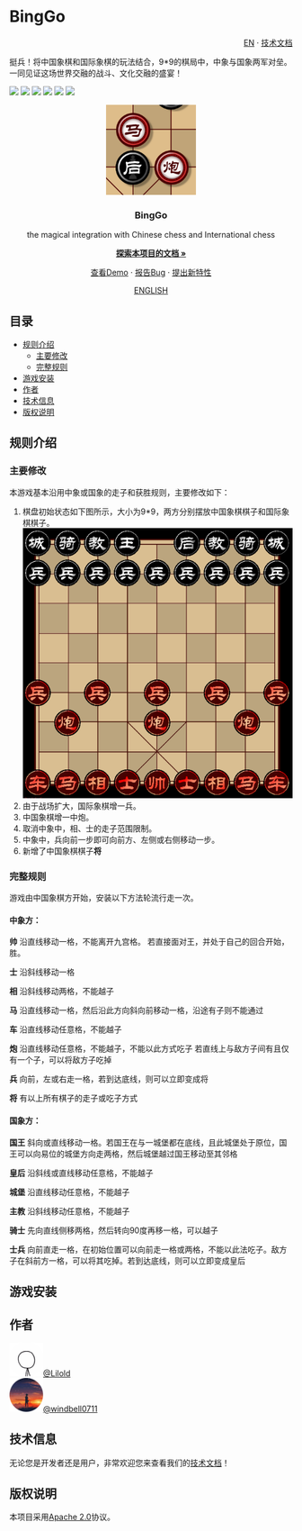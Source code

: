 # BingGo
<p align="right">
  <a href="https://github.com/windbelljianjie0711/BingGo/README_en.md">EN</a> · 
  <a href="https://github.com/windbelljianjie0711/BingGo/README_tech.md">技术文档</a>
</p>
挺兵！将中国象棋和国际象棋的玩法结合，9*9的棋局中，中象与国象两军对垒。一同见证这场世界交融的战斗、文化交融的盛宴！

[![](https://img.shields.io/badge/python-3.7.5+-purple)](https://www.python.org)
[![](https://img.shields.io/badge/issues-0-blue)](https://github.com/windbell0711/BingGo/issues)
[![](https://img.shields.io/badge/contributors-2-green)](https://github.com/windbell0711/BingGo/graphs/contributors)
![](https://img.shields.io/badge/stars-2-orange)
[![](https://img.shields.io/badge/framework-kivy-darkred)](https://github.com/kivy/kivy)
[![](https://img.shields.io/badge/LICENSE-Apache2.0-yellow)](https://github.com/windbell0711/BingGo?tab=Apache-2.0-1-ov-file#readme)

<p align="center">
  <a href="https://github.com/windbelljianjie0711/BingGo">
    <img src="./img_readme/mahoupao.png" alt="Logo" width="160" height="160">
  </a>
</p>

<h3 align="center">BingGo</h3>
<p align="center">the magical integration with Chinese chess and International chess</p>

[<p align="center">**探索本项目的文档 »**</p>](#目录)

<p align="center">
  <a href="https://github.com/windbell0711/BingGo">查看Demo</a>  ·
  <a href="https://github.com/windbell0711/BingGo/issues">报告Bug</a>  ·
  <a href="https://github.com/windbell0711/BingGo/issues">提出新特性</a>
</p>

[<p align="center">ENGLISH</p>](README_en.md)
 

## 目录
- [规则介绍](#规则介绍)
  - [主要修改](#主要修改)
  - [完整规则](#完整规则)
- [游戏安装](#游戏安装)
- [作者](#作者)
- [技术信息](#技术信息)
- [版权说明](#版权说明)


## 规则介绍
### 主要修改
本游戏基本沿用中象或国象的走子和获胜规则，主要修改如下：
1. 棋盘初始状态如下图所示，大小为9*9，两方分别摆放中国象棋棋子和国际象棋棋子。
![游戏开局](./img_readme/war1.png)
2. 由于战场扩大，国际象棋增一兵。
3. 中国象棋增一中炮。
4. 取消中象中，相、士的走子范围限制。
5. 中象中，兵向前一步即可向前方、左侧或右侧移动一步。
6. 新增了中国象棋棋子**将**

### 完整规则

游戏由中国象棋方开始，安装以下方法轮流行走一次。

#### 中象方：
**帅**
沿直线移动一格，不能离开九宫格。
若直接面对王，并处于自己的回合开始，胜。

**士**
沿斜线移动一格

**相**
沿斜线移动两格，不能越子

**马**
沿直线移动一格，然后沿此方向斜向前移动一格，沿途有子则不能通过

**车**
沿直线移动任意格，不能越子

**炮**
沿直线移动任意格，不能越子，不能以此方式吃子
若直线上与敌方子间有且仅有一个子，可以将敌方子吃掉

**兵**
向前，左或右走一格，若到达底线，则可以立即变成将

**将**
有以上所有棋子的走子或吃子方式


#### 国象方：

**国王**
斜向或直线移动一格。若国王在与一城堡都在底线，且此城堡处于原位，国王可以向易位的城堡方向走两格，然后城堡越过国王移动至其邻格

**皇后**
沿斜线或直线移动任意格，不能越子

**城堡**
沿直线移动任意格，不能越子

**主教**
沿斜线移动任意格，不能越子

**骑士**
先向直线侧移两格，然后转向90度再移一格，可以越子

**士兵**
向前直走一格，在初始位置可以向前走一格或两格，不能以此法吃子。敌方子在斜前方一格，可以将其吃掉。若到达底线，则可以立即变成皇后


## 游戏安装

## 作者
<img src="./img_readme/Lilold.png" alt="Logo" width="60" height="60"><a href="https://github.com/windbell0711/Lilold333">@Lilold</a>
<br/>
<img src="./img_readme/windbell0711.png" alt="Logo" width="60" height="60"><a href="https://github.com/windbell0711/windbell0711">@windbell0711</a>

## 技术信息
无论您是开发者还是用户，非常欢迎您来查看我们的[技术文档](README_tech.md)！

## 版权说明
本项目采用[Apache 2.0](LICENSE)协议。

